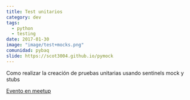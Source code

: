 ```yaml
---
title: Test unitarios
category: dev
tags:
  - python
  - testing
date: 2017-01-30
image: "image/test+mocks.png"
comunidad: pybaq
slide: https://scot3004.github.io/pymock
---
```


Como realizar la creación de pruebas unitarias usando sentinels mock y stubs

[Evento en meetup](https://www.meetup.com/es-ES/pythonbaq/events/237160306/)
